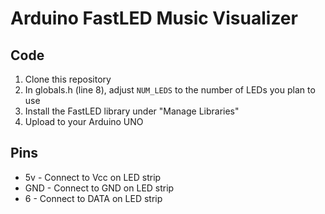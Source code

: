 # Arduino FastLED Music Visualizer
## Code
  1. Clone this repository
  2. In globals.h (line 8), adjust `NUM_LEDS` to the number of LEDs you plan to use
  3. Install the FastLED library under "Manage Libraries"
  4. Upload to your Arduino UNO
  
## Pins
  - 5v - Connect to Vcc on LED strip
  - GND - Connect to GND on LED strip
  - 6 - Connect to DATA on LED strip
